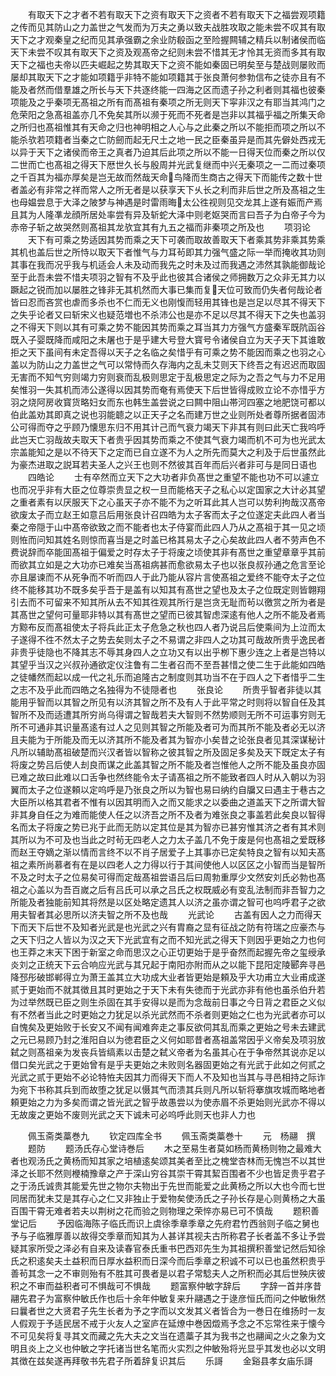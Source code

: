 <!-- { "loadSidebar": true } -->
　　有取天下之才者不若有取天下之资有取天下之资者不若有取天下之福尝观项籍之传而见其防山之力盖世之气发而为万夫之勇以致夫战胜攻取之能未尝不叹其有取天下之才观秦皇之纪而见其承强霸之余业防殽函之至险握闗辅之精兵以制诸侯而临天下未尝不叹其有取天下之资及观髙帝之纪则未尝不惜其无才怜其无资而多其有取天下之福也夫帝以匹夫崛起之势其取天下之资不能如秦固已明矣至与楚战则屡败而屡却其取天下之才能如项籍乎非特不能如项籍其于张良萧何参勃信布之徒亦且有不能及者然而借羣雄之所长与天下共逐终能一四海之区而遗子孙之利者则其福也彼秦项能及之乎秦项无髙祖之所有而髙祖有秦项之所无则天下寜非汉之有耶当其鸿门之危荣阳之急髙祖盖亦几不免矣其所以濒于死而不死者是岂非以其福乎福之所集天命之所归也髙祖惟其有天命之归也神明相之人心与之此秦之所以不能拒而项之所以不能杀欤若项籍者当秦之亡防劒而起无尺土之地一民之臣秦虽异是而其先僻处西戎无以异于天下之诸侯而帝王之真者乃迫其后此项之所以不能一日得天位而秦之所以仅二世而亡也髙祖之得天下厯世久长与殷周并光武复继而中兴无秦项之一二而过秦项之千百其为福亦厚矣是岂无故而然哉天命鸟降而生商古之得天下而能传之数十世者盖必有非常之祥而常人之所无者是以获享天下乆长之利而非后世之所及髙祖之生也母媪尝息于大泽之陂梦与神遇是时雷雨晦太公徃视则见交龙其上遂有娠而产焉且其为人隆凖龙顔所居处率尝有异及斩蛇大泽中则老妪哭而言曰吾子为白帝子今为赤帝子斩之故哭然则髙祖其龙欤宜其有九五之福而非秦项之所及也
　　项羽论
　　天下有可乘之势适因其势而乘之天下可袭而取故善取天下者乘其势非乘其势乘其机也盖后世之所恃以取天下者惟气与力耳茍即其力强气盛之际一举而掩收其功则其事在我而况乎我与机适会人未及动而我先之时未及过而我遇之沛然其孰能御哉论至于此吾未尝不惜夫项羽之智有不及乎此也彼其合诸侯之师拥数万之众非无其力以蹶起之锐而加以屡胜之锋非无其机然而大事已集而复天位可致而仍失者何哉论者皆曰忍而吝赏也虐而多杀也不仁而无义也刚愎而轻用其锋也是岂足以尽其不得天下之失乎论者又曰斩宋义也疑范増也不杀沛公也是亦不足以尽其不得天下之失也盖羽之不得天下则以其有可乘之势不能因其势而乘之耳当其力方强气方盛秦军既阬函谷既入子婴既降而咸阳之未屠也于是乎建大号登大寳号令诸侯自立为天子天下其谁敢拒之天下虽间有未定吾得以天子之名临之矣惜乎有可乘之势不能因而乘之也羽之心盖以为防山之力盖世之气可以常恃而久存海内之乱未艾则天下终吾之有迟迟而取固无害而不知气穷则竭力穷则衰而乱极则思定于乱极思定之际为之吾之气与力不足用矣惟羽一失其机而沛公遂得以因其势而奄有焉使天下后世皆得成败立论不亦惜乎方羽之烧阿房收寳货略妇女而东也韩生盖尝说之曰闗中阻山帯河四塞之地肥饶可都以伯此盖劝其即真之说也羽能聼之以正天子之名而建万世之业则所处者尊所据者固沛公可得而夺之乎顾乃懐思东归不用其计己而气衰力竭天下非其有则曰此天亡我呜呼此岂天亡羽哉故夫取天下者贵乎因其势而乘之不使其气衰力竭而机不可为也光武太宗盖能知之是以不待天下之定而已自立遂不为人之所先而莫大之利及于后世虽然此为豪杰进取之説耳若夫圣人之兴王也则不然彼其百年而后兴者非可与是同日语也
　　四皓论
　　士有卒然而立天下之大功者非负髙世之重望不能也功不可以遽立也而况乎非有大臣之位尊崇贵显之权一旦而能格天子之私心以定国家之大计必其望之重者素有以厌服天下之心虽天子亦不能不为之听耳此其人岂可以势利拘哉汉髙帝欲废太子而立赵王如意吕后用张良计召四皓为太子客而太子之位遂定夫此四人者当秦之帝隠于山中髙帝欲致之而不能者也太子侍宴而此四人乃从之髙祖于其一见之顷则恠而问知其姓名则惊而喜当是之时盖已格其易太子之心矣故此四人者不劳声色不费说辞而卒能囬髙祖于偏爱之时存太子于将废之顷使其非有髙世之重望章章乎其前而欲其立如是之大功亦已难矣当髙祖病甚而愈欲易太子也以张良叔孙通之危言至论亦且屡谏而不从死争而不听而四人于此乃能从容片言使髙祖之爱终不能夺太子之位终不能移其功不既多矣乎吾于是盖有以知其有髙世之望也及太子之位既定则皆翺翔引去而不可留来不知其所从去不知其徃观其所行是岂贪无耻而茍以徼赏之所为者是其髙世之望何可量耶非特以其有髙世之望而已彼其智虑深逺有他人之所不能及者焉方黥布反而髙祖使太子将兵此正太子危急之秋也四人者乃说吕后使乘间为上泣而太子遂得不徃不然太子之势去矣则太子之不易谓之非四人之功其可哉故所贵乎逸民者非贵乎徒隐也不降其志不辱其身四人之立功又有以出乎栁下惠少连之上者是岂特以其望乎当汉之兴叔孙通欲定仪注鲁有二生者召而不至吾甚惜之使二生于此能如四皓之徒幡然而起以成一代之礼乐而追隆古之制度则其功当不在于四人之下者惜乎二生之志不及乎此而四皓之名独得为不徒隠者也
　　张良论
　　所贵乎智者非徒以其能用乎智而以其智之所见有以济其智之所不及有人于此平常之时则将以智自任及其智所不及而适遭其所穷尚乌得谓之智哉若夫大智则不然势顺则无所不可运事穷则无所不可通非其识量髙逺有过人之见则其智之所能及者可为而其所不能及者必无以济且夫能为于所能及而无以济其所不能及者其为智亦小矣昔之论张良者见其深谋秘计凡所以辅助髙祖破楚而兴汉者皆以智称之彼其智之所及固足多矣及天下既定太子有将废之势吕后使人刦良而谋之此盖其智之所不能及者岂惟他人之所不能及虽良亦固已难之故曰此难以口舌争也然终能令太子请髙祖之所不能致者四人时从入朝以为羽翼而太子之位遂頼以定呜呼是乃张良之所以为智也易曰纳约自牖又曰遇主于巷古之大臣所以格其君者不惟有以因其明而入之而又能求之以委曲之道盖天下之所谓大智非其身自任之为难而能使人任之以济吾之所不及者为难张良之事盖若此矣良以智得名而太子将废之势已兆于此而无防以定其位是其为智亦已甚穷惟其济之者有其术则其所以为不可及也当此之时茍无四老人之力太子盖几不免于废是何也髙祖之爱既移而赵王夺嫡之渐以情而言终不以不肖子居爱子上其事亦已定矣特良之智有以知夫髙祖之素所尚慕者有在是以四老人之力得以行于其间使他人以区区之小智而当是智所不及之时太子之位易矣可得而定哉髙祖尝语吕后曰周勃重厚少文然安刘氏必勃也髙祖之心盖以为吾百嵗之后有吕氏可以承之吕氏之权既威必有变乱法制而非吾智力之所能及者独能前知其将然是以区处略定遗其人以济之虽亦谓之智可也呜呼君子之欲用夫智者其必思所以济夫智之所不及也哉
　　光武论
　　古盖有因人之力而得天下而天下后世不及知者光武是也光武之兴有胄裔之显有征战之防有符瑞之应豪杰与之天下归之人皆以为汉之天下光武宜有之而不知光武之得天下则因乎更始之力也何也王莽之末天下困于新室之命而思汉之心正切更始于是乎奋然而起握先帝之玺绶承炎刘之正统天下云合响应光武与其兄起于南阳亦附而从之以能下昆阳定陵郾奔寻邑降邳彤破邯郸得立为萧王盖其立大功成大业者皆更始是頼及乎大功甫立大业甫成遂贰于更始而不就其徴且其时更始之于天下未有失徳而于光武亦非有他也虽杀伯升若为过举然既已臣之则生杀固在其手安得以是而为念哉前日事之今日背之君臣之义似有不然者当此之时更始之力犹足以杀光武然而不杀者则更始之仁也为光武者亦可以自愧矣及更始败于长安又不闻有闻难奔走之事反欲伺其乱而乘之更始之号未去建武之元已易顾乃封之淮阳自以为徳君臣之义何如耶昔者髙祖盖常因乎义帝矣及项羽放弑之则髙祖亲为发丧兵皆缟素以击楚之弑义帝者为名虽其心在于争帝然其说亦足以借口矣光武之于更始曾有是乎夫更始之未败则名器固更始之有光武于此如之何贰之光武之贰于更始不必论特恠夫因其力而得天下而人不及知也当其与寻邑相持之际诈为宛下书称其兵到而故堕之犹足以慑其气而溃其兵则凡所以斩将搴旗攻城而略地者頼更始之力为多矣而谓之皆光武之智乎故愚尝以为使赤眉不杀更始则光武亦不得以无故废之更始不废则光武之天下诚未可必呜呼此则天也非人力也













　　佩玉斋类藁巻九
　　钦定四库全书
　　佩玉斋类藁巻十
　　元　杨翮　撰
　　题防
　　题汤氏存心堂诗巻后
　　木之至易生者莫如杨而黄杨则物之最难大者也观汤氏之黄杨而知其家之培植逺矣颂其美者至比之槐堂杏林而无愧岂不以其世泽之长耶不然则楩楠豫章之产于深山穷谷其崇干霄其絜百围者不少也皆足贵乎君子之于汤氏诚贵其能爱先世之物尔夫物出于先世而能爱之此黄杨之所以大也今而七世同居而犹未艾是其存心之仁又非独止于爱物矣使汤氏之子孙长存是心则黄杨之大虽百围干霄无难者若夫以荆树之花而验之则物理之荣悴亦易已可不慎哉
　　题积善堂记后
　　予因临海陈子临氏而识上虞徐季章季章之先府君竹西翁则子临之舅也予与子临雅厚善以故得交季章而知其为人甚详其视夫古所称君子长者盖不多让予尝疑其家所受之泽必有自来及读春官泰氏重书巴西邓先生为其祖撰积善堂记然后知徐氏之积逺矣夫土益积而日厚水益积而日深今而后季章之积诚不可以已也虽然积贵乎善茍其念一之不审则殆有不胜其可畏者是以君子常騐夫人之所积而必其后世殃庆彼积之不审而益积者可不惧哉可不惧哉
　　题富察仲敏字辞后
　　字辞一首并序昔翮先君子为富察仲敏氏作也后十余年仲敏复来升翮遇之于逯彦恒氏而问之仲敏愀然曰曩者世之大贤君子先生长者为予之字而以文发其义者皆合为一巻日在维扬时一友人假观于予适民居不戒于火友人之室庐在延燎中巻因燬焉予念之不忘常徃来于懐今不可见矣将复寻其文而藏之先大夫之文当在遗藁子其为我书之也翮闻之火之象为文明且炎上之义也仲敏之字托诸当世名笔而火实烈之仲敏殆将光显乎其发也必以文明其徴在兹矣遂再拜敬书先君子所着辞复识其后
　　乐謌
　　金谿县孝女庙乐謌
